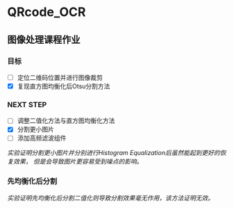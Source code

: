 # QRcode_OCR
## 图像处理课程作业

### 目标

- [ ] 定位二维码位置并进行图像裁剪
- [x] 复现直方图均衡化后Otsu分割方法

### NEXT STEP

- [ ] 调整二值化方法与直方图均衡化方法
- [x] 分割更小图片
- [ ] 添加高频滤波组件

*实验证明分割更小图片并分别进行Histogram Equalization后虽然能起到更好的恢复效果，
但是会导致图片更容易受到噪点的影响。*

### 先均衡化后分割
*实验证明先均衡化后分割二值化则导致分割效果毫无作用，该方法证明无效。*